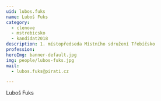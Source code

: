 ```yaml
---
uid: lubos.fuks
name: Luboš Fuks
category:
  - clenove
  - mstrebicsko
  - kandidat2018
description: 1. místopředseda Místního sdružení Třebíčsko
profession:
heroImg: banner-default.jpg
img: people/lubos-fuks.jpg
mail:
  - lubos.fuks@pirati.cz

---
```


Luboš Fuks

